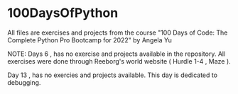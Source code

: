 # 100DaysOfPython

All files are exercises and projects from the course "100 Days of Code: The Complete Python Pro Bootcamp for 2022" by Angela Yu

NOTE: Days 6 , has no exercise and projects available in the repository. All exercises were done through Reeborg's world website ( Hurdle 1-4 , Maze ).

Day 13 , has no exercies and projects available. This day is dedicated to debugging.

